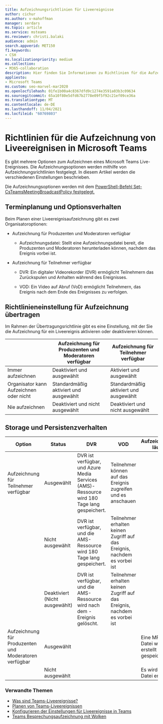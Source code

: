 ```yaml
---
title: Aufzeichnungsrichtlinien für Liveereignisse
author: cichur
ms.author: v-mahoffman
manager: serdars
ms.topic: article
ms.service: msteams
ms.reviewer: christi.balaki
audience: admin
search.appverid: MET150
f1.keywords:
- CSH
ms.localizationpriority: medium
ms.collection:
- M365-collaboration
description: Hier finden Sie Informationen zu Richtlinien für die Aufzeichnung von Liveereignisen.
appliesto:
- Microsoft Teams
ms.custom: seo-marvel-mar2020
ms.openlocfilehash: 01fe1b00a4c8367dfd9c1274e3591a03b3c09634
ms.sourcegitcommit: 65a10f80e5dfd67b2778e09f5f92c21ef09ce36a
ms.translationtype: MT
ms.contentlocale: de-DE
ms.lasthandoff: 11/04/2021
ms.locfileid: "60769803"
---
```

# <a name="live-event-recording-policies-in-microsoft-teams"></a>Richtlinien für die Aufzeichnung von Liveereignisen in Microsoft Teams

Es gibt mehrere Optionen zum Aufzeichnen eines Microsoft Teams Live-Ereignisses. Die Aufzeichnungsoptionen werden mithilfe von Aufzeichnungsrichtlinien festgelegt. In diesem Artikel werden die verschiedenen Einstellungen beschrieben.

Die Aufzeichnungsoptionen werden mit dem [PowerShell-Befehl Set-CsTeamsMeetingBroadcastPolicy festgelegt.](/powershell/module/skype/set-csteamsmeetingbroadcastpolicy)

## <a name="scheduling-and-option-behaviors"></a>Terminplanung und Optionsverhalten

Beim Planen einer Liveereignisaufzeichnung gibt es zwei Organisatoroptionen:

- Aufzeichnung für Produzenten und Moderatoren verfügbar

  - Aufzeichnungsdatei: Stellt eine Aufzeichnungsdatei bereit, die Produzenten und Moderatoren herunterladen können, nachdem das Ereignis vorbei ist.

- Aufzeichnung für Teilnehmer verfügbar

  - DVR: Ein digitaler Videorekorder (DVR) ermöglicht Teilnehmern das Zurückspulen und Anhalten während des Ereignisses.

  - VOD: Ein Video auf Abruf (VoD) ermöglicht Teilnehmern, das Ereignis nach dem Ende des Ereignisses zu verfolgen.

## <a name="broadcast-recording-policy-setting"></a>Richtlinieneinstellung für Aufzeichnung übertragen

Im Rahmen der Übertragungsrichtlinie gibt es eine Einstellung, mit der Sie die Aufzeichnung für ein Liveereignis aktivieren oder deaktivieren können.

| &nbsp;| Aufzeichnung für Produzenten und Moderatoren verfügbar | Aufzeichnung für Teilnehmer verfügbar |
| ------------------------------- | ---------------------------------------------------- | ------------------------------------- |
| Immer aufzeichnen               | Deaktiviert und ausgewählt                                | Aktiviert und ausgewählt         |
| Organisator kann Aufzeichnen oder nicht | Standardmäßig aktiviert und ausgewählt                  | Standardmäßig aktiviert und ausgewählt   |
| Nie aufzeichnen               | Deaktiviert und nicht ausgewählt                            | Deaktiviert und nicht ausgewählt      |

## <a name="storage-and-persistence-behavior"></a>Storage und Persistenzverhalten

| Option                                       | Status   | DVR                                                   | VOD                                                     | Aufzeichnung läuft                |
| ------------------------------------------------ | ------------ | --------------------------------------------------------- | ----------------------------------------------------------- | ---------------------------- |
| Aufzeichnung für Teilnehmer verfügbar | Ausgewählt     | DVR ist verfügbar, und Azure Media Services (AMS)-Ressource wird 180 Tage lang gespeichert. | Teilnehmer können auf das Ereignis zugreifen und es anschauen                     |                              |
|                                                  | Nicht ausgewählt | DVR ist verfügbar, und die AMS-Ressource wird 180 Tage lang gespeichert. | Teilnehmer erhalten keinen Zugriff auf das Ereignis, nachdem es vorbei ist |                              |
||Deaktiviert (Nicht ausgewählt)|DVR ist verfügbar, und die AMS-Ressource wird nach dem -Ereignis gelöscht.|Teilnehmer erhalten keinen Zugriff auf das Ereignis, nachdem es vorbei ist||
| Aufzeichnung für Produzenten und Moderatoren verfügbar | Ausgewählt     |                                                           |                                                             | Eine MP4-Datei wird erstellt und gespeichert. |
|                                                  | Nicht ausgewählt |                                                           |                                                             | Es wird keine Datei erstellt           |

### <a name="related-topics"></a>Verwandte Themen

- [Was sind Teams-Liveereignisse?](what-are-teams-live-events.md)
- [Planen von Teams-Liveereignissen](plan-for-teams-live-events.md)
- [Konfigurieren der Einstellungen für Liveereignisse in Teams](configure-teams-live-events.md)
- [Teams Besprechungsaufzeichnung mit Wolken](../cloud-recording.md)
